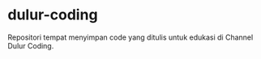 # dulur-coding
Repositori tempat menyimpan code yang ditulis untuk edukasi di Channel Dulur Coding.
